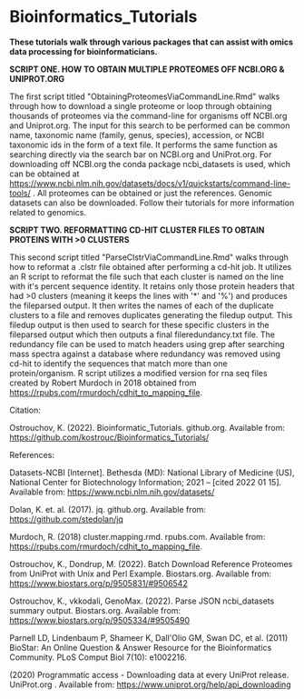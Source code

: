 # Bioinformatics_Tutorials
**These tutorials walk through various packages that can assist with omics data processing for bioinformaticians.**


**SCRIPT ONE. HOW TO OBTAIN MULTIPLE PROTEOMES OFF NCBI.ORG & UNIPROT.ORG**

The first script titled "ObtainingProteomesViaCommandLine.Rmd" walks through how to download a single proteome or loop through obtaining thousands of proteomes via the command-line for organisms off NCBI.org and Uniprot.org.
The input for this search to be performed can be common name, taxonomic name (family, genus, species), accession, or NCBI taxonomic ids in the form of a text file. It performs the same function as searching directly via the search bar on NCBI.org and UniProt.org. For downloading off NCBI.org the conda package ncbi_datasets is used, which can be obtained at https://www.ncbi.nlm.nih.gov/datasets/docs/v1/quickstarts/command-line-tools/ . All proteomes can be obtained or just the references. Genomic datasets can also be downloaded. Follow their tutorials for more information related to genomics.

**SCRIPT TWO. REFORMATTING CD-HIT CLUSTER FILES TO OBTAIN PROTEINS WITH >0 CLUSTERS**

This second script titled "ParseClstrViaCommandLine.Rmd" walks through how to reformat a .clstr file obtained after performing a cd-hit job. It utilizes an R script to reformat the file such that each cluster is named on the line with it's percent sequence identity. It retains only those protein headers that had >0 clusters (meaning it keeps the lines with '*' and '%') and produces the fileparsed output. It then writes the names of each of the duplicate clusters to a file and removes duplicates generating the filedup output. This filedup output is then used to search for these specific clusters in the fileparsed output which then outputs a final fileredundancy.txt file. The redundancy file can be used to match headers using grep after searching mass spectra against a database where redundancy was removed using cd-hit to identify the sequences that match more than one protein/organism. R script utilizes a modified version for rna seq files created by Robert Murdoch in 2018 obtained from https://rpubs.com/rmurdoch/cdhit_to_mapping_file.

Citation:

Ostrouchov, K. (2022). Bioinformatic_Tutorials. github.org. Available from: https://github.com/kostrouc/Bioinformatics_Tutorials/

References: 

Datasets-NCBI [Internet]. Bethesda (MD): National Library of Medicine (US), National Center for Biotechnology Information; 2021 – [cited 2022 01 15]. Available   from: https://www.ncbi.nlm.nih.gov/datasets/

Dolan, K. et. al. (2017). jq. github.org. Available from: https://github.com/stedolan/jq

Murdoch, R. (2018) cluster.mapping.rmd. rpubs.com. Available from: https://rpubs.com/rmurdoch/cdhit_to_mapping_file.

Ostrouchov, K., Dondrup, M. (2022). Batch Download Reference Proteomes from UniProt with Unix and Perl Example. Biostars.org. Available from: https://www.biostars.org/p/9505831/#9506542

Ostrouchov, K., vkkodali, GenoMax. (2022). Parse JSON ncbi_datasets summary output. Biostars.org. Available from: https://www.biostars.org/p/9505334/#9505490

Parnell LD, Lindenbaum P, Shameer K, Dall'Olio GM, Swan DC, et al. (2011) BioStar: An Online Question & Answer Resource for the Bioinformatics Community. PLoS Comput Biol 7(10): e1002216.

(2020) Programmatic access - Downloading data at every UniProt release. UniProt.org . Available from: https://www.uniprot.org/help/api_downloading
